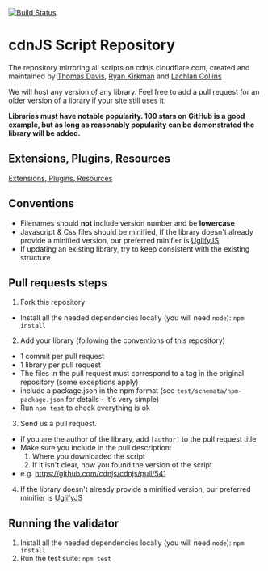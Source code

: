 <a href="http://travis-ci.org/cdnjs/cdnjs"><img src="https://secure.travis-ci.org/cdnjs/cdnjs.png" alt="Build Status" style="max-width:100%;"></a>

# cdnJS Script Repository

The repository mirroring all scripts on cdnjs.cloudflare.com, created and maintained by [Thomas Davis](https://twitter.com/neutralthoughts), [Ryan Kirkman](https://twitter.com/ryan_kirkman) and [Lachlan Collins](http://plus.google.com/116251728973496544370?prsrc=3)

We will host any version of any library. Feel free to add a pull request for an older version of a library if your site still uses it.

__Libraries must have notable popularity. 100 stars on GitHub is a good example, but as long as reasonably popularity can be demonstrated the library will be added.__
## Extensions, Plugins, Resources

[Extensions, Plugins, Resources](https://github.com/cdnjs/cdnjs/wiki/Extensions%2C-Plugins%2C-Resources)

## Conventions

* Filenames should **not** include version number and be **lowercase**
* Javascript & Css files should be minified, If the library doesn't already provide a minified version, our preferred minifier is [UglifyJS](http://marijnhaverbeke.nl/uglifyjs "UglifyJS")
* If updating an existing library, try to keep consistent with the existing structure

## Pull requests steps

1. Fork this repository
  * Install all the needed dependencies locally (you will need `node`): `npm install`
2. Add your library (following the conventions of this repository)
  * 1 commit per pull request
  * 1 library per pull request
  * The files in the pull request must correspond to a tag in the original repository (some exceptions apply)
  * include a package.json in the npm format (see `test/schemata/npm-package.json` for details - it's very simple)
  * Run `npm test` to check everything is ok
3. Send us a pull request.
  * If you are the author of the library, add `[author]` to the pull request title
  * Make sure you include in the pull description:
      1. Where you downloaded the script
      2. If it isn't clear, how you found the version of the script
  * e.g. https://github.com/cdnjs/cdnjs/pull/541
4. If the library doesn't already provide a minified version, our preferred minifier is [UglifyJS](http://marijnhaverbeke.nl/uglifyjs "UglifyJS")

## Running the validator
1. Install all the needed dependencies locally (you will need `node`): `npm install`
2. Run the test suite: `npm test`
